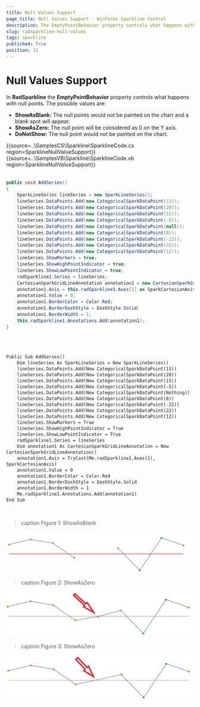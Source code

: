 ```yaml
---
title: Null Values Support
page_title: Null Values Support - WinForms Sparkline Control 
description: The EmptyPointBehavior property controls what happens with null points in WinForms Sparkline.
slug: radsparkline-null-values
tags: sparkline
published: True
position: 11
---
```


# Null Values Support

In __RadSparkline__ the __EmptyPointBehavior__ property controls what happens with null points. The possible values are: 
* __ShowAsBlank:__ The null points would not be painted on the chart and a blank spot will appear.
* __ShowAsZero:__ The null point will be considered as 0 on the Y axis.
* __DoNotShow:__ The null point would not be painted on the chart.

{{source=..\SamplesCS\Sparkline\SparklineCode.cs region=SparklineNullValueSupport}} 
{{source=..\SamplesVB\Sparkline\SparklineCode.vb region=SparklineNullValueSupport}}

````C#

public void AddSeries()
{
    SparkLineSeries lineSeries = new SparkLineSeries();
    lineSeries.DataPoints.Add(new CategoricalSparkDataPoint(13));
    lineSeries.DataPoints.Add(new CategoricalSparkDataPoint(20));
    lineSeries.DataPoints.Add(new CategoricalSparkDataPoint(15));
    lineSeries.DataPoints.Add(new CategoricalSparkDataPoint(-5));
    lineSeries.DataPoints.Add(new CategoricalSparkDataPoint(null));
    lineSeries.DataPoints.Add(new CategoricalSparkDataPoint(8));
    lineSeries.DataPoints.Add(new CategoricalSparkDataPoint(-22));
    lineSeries.DataPoints.Add(new CategoricalSparkDataPoint(22));
    lineSeries.DataPoints.Add(new CategoricalSparkDataPoint(12));
    lineSeries.ShowMarkers = true;
    lineSeries.ShowHighPointIndicator = true;
    lineSeries.ShowLowPointIndicator = true;
    radSparkline1.Series = lineSeries;
    CartesianSparkGridLineAnnotation annotation1 = new CartesianSparkGridLineAnnotation();
    annotation1.Axis = this.radSparkline1.Axes[1] as SparkCartesianAxis;
    annotation1.Value = 0;
    annotation1.BorderColor = Color.Red;
    annotation1.BorderDashStyle = DashStyle.Solid;
    annotation1.BorderWidth = 1;
    this.radSparkline1.Annotations.Add(annotation1);
}

	

````
````VB.NET

Public Sub AddSeries()
    Dim lineSeries As SparkLineSeries = New SparkLineSeries()
    lineSeries.DataPoints.Add(New CategoricalSparkDataPoint(13))
    lineSeries.DataPoints.Add(New CategoricalSparkDataPoint(20))
    lineSeries.DataPoints.Add(New CategoricalSparkDataPoint(15))
    lineSeries.DataPoints.Add(New CategoricalSparkDataPoint(-5))
    lineSeries.DataPoints.Add(New CategoricalSparkDataPoint(Nothing))
    lineSeries.DataPoints.Add(New CategoricalSparkDataPoint(8))
    lineSeries.DataPoints.Add(New CategoricalSparkDataPoint(-22))
    lineSeries.DataPoints.Add(New CategoricalSparkDataPoint(22))
    lineSeries.DataPoints.Add(New CategoricalSparkDataPoint(12))
    lineSeries.ShowMarkers = True
    lineSeries.ShowHighPointIndicator = True
    lineSeries.ShowLowPointIndicator = True
    radSparkline1.Series = lineSeries
    Dim annotation1 As CartesianSparkGridLineAnnotation = New CartesianSparkGridLineAnnotation()
    annotation1.Axis = TryCast(Me.radSparkline1.Axes(1), SparkCartesianAxis)
    annotation1.Value = 0
    annotation1.BorderColor = Color.Red
    annotation1.BorderDashStyle = DashStyle.Solid
    annotation1.BorderWidth = 1
    Me.radSparkline1.Annotations.Add(annotation1)
End Sub



````


>caption Figure 1: ShowAsBlank

![WinForms RadSparkline ShowAsBlank](images/sparkline-null-values001.png)


>caption Figure 2: ShowAsZero

![WinForms RadSparkline ShowAsZero](images/sparkline-null-values002.png)


>caption Figure 3: ShowAsZero

![WinForms RadSparkline ShowAsZero](images/sparkline-null-values003.png)
